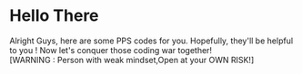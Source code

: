 <h1>
Hello There
</h1>
Alright Guys, here are some PPS codes for you. Hopefully, they'll be helpful to you ! Now  let's conquer those coding war together!<br>
[WARNING : Person with weak mindset,Open at your OWN RISK!]
